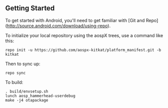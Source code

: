 Getting Started
---------------

To get started with Android, you'll need to get familiar with [Git and Repo] (http://source.android.com/download/using-repo).

To initialize your local repository using the aospX trees, use a command like this:

    repo init -u https://github.com/aospx-kitkat/platform_manifest.git -b kitkat

Then to sync up:

    repo sync

To build:

    . build/envsetup.sh
    lunch aosp_hammerhead-userdebug
    make -j4 otapackage
